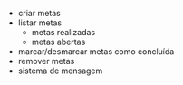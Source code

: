 - criar metas
- listar metas
    - metas realizadas
    - metas abertas
- marcar/desmarcar metas como concluída
- remover metas
- sistema de mensagem
